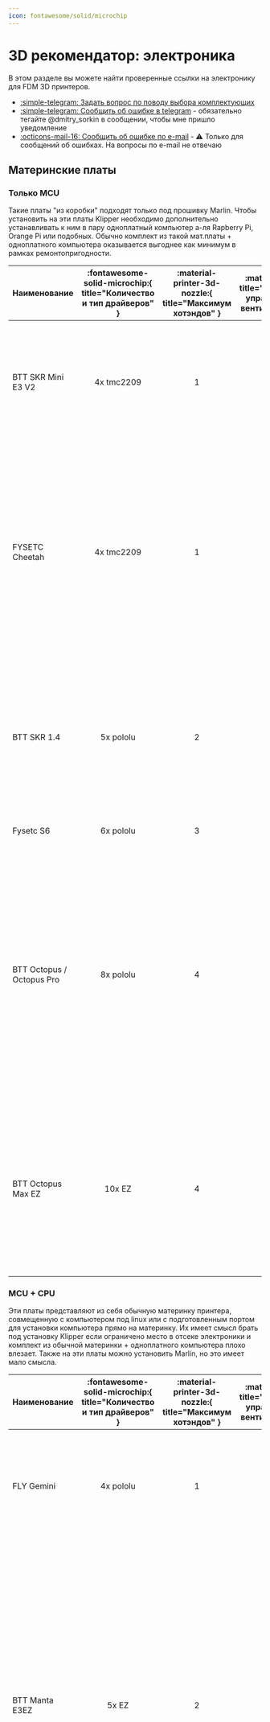 ```yaml
---
icon: fontawesome/solid/microchip
---
```


# 3D рекомендатор: электроника

В этом разделе вы можете найти проверенные ссылки на электронику для FDM 3D принтеров.

- [:simple-telegram: Задать вопрос по поводу выбора комплектующих](https://t.me/K_3_D/1944033)
- [:simple-telegram: Сообщить об ошибке в telegram](https://t.me/K_3_D/1944075) - обязательно тегайте @dmitry_sorkin в сообщении, чтобы мне пришло уведомление
- [:octicons-mail-16: Сообщить об ошибке по e-mail](mailto:dbsorkin@gmail.com) - ⚠️ Только для сообщений об ошибках. На вопросы по e-mail не отвечаю

## Материнские платы

### Только MCU

Такие платы "из коробки" подходят только под прошивку Marlin. Чтобы установить на эти платы Klipper необходимо дополнительно устанавливать к ним в пару одноплатный компьютер а-ля Rapberry Pi, Orange Pi или подобных. Обычно комплект из такой мат.платы + одноплатного компьютера оказывается выгоднее как минимум в рамках ремонтопригодности.

| Наименование | :fontawesome-solid-microchip:{ title="Количество и тип драйверов" } | :material-printer-3d-nozzle:{ title="Максимум хотэндов" } | :material-fan:{ title="Максимум управляемых вентиляторов" }  | :material-link:{ title="Ссылки" } | Комментарий |
|:--- |:---:|:---:|:---:|:---:|:--- |
| BTT SKR Mini E3 V2 | 4x tmc2209 | 1 | 2 | [:material-shopping:](https://alli.pub/6t0rhd "BTT Official store") | Устанавливается в Ender-3/Ender-3Pro/Ender-3V2/Ender-3 Neo/Ender-3V2 Neo и подобные на штатные крепления. Хуже, чем Cheetah по железу, но легко и просто ставится Marlin |
| FYSETC Cheetah | 4x tmc2209 | 1 | 3 | [:material-shopping:](https://alli.pub/6t0r02 "FYSETC Official store") | Только под Klipper![^2]. Устанавливается в Ender-3/Ender-3Pro/Ender-3V2/Ender-3 Neo/Ender-3V2 Neo и подобные на штатные крепления. Выбор питания вентиляторов 5\12\24в. У 5в линии питания хватает мощности для подключения к ней одноплатников типа Raspberry/Orange Pi |
| BTT SKR 1.4 | 5x pololu | 2 | 1 | [:material-shopping:](https://alli.pub/6t5svz "BTT Official store") | Одна из лучших плат цена/качество для одноэкструдерных принтеров. Недостаток портов управляемых вентиляторов компенсируется возможностью подключить вентилятор в порт для второго экструдера |
| Fysetc S6 | 6x pololu | 3 | 3 | [:material-shopping:](https://alli.pub/6t0i0p "FYSETC Official store") | Популярная плата под принтеры с 6 моторами. |
| BTT Octopus / Octopus Pro | 8x pololu | 4 | 6 | [:material-shopping:](https://alli.pub/6t0cqc "BTT Official store") [:material-shopping:](https://alli.pub/6t0ctn "BTT Official store") | Плата для продвинутых проектов с большим количеством моторов. У 5в линии питания хватает мощности для подключения к ней одноплатников типа Raspberry/Orange Pi. Есть выбор напряжения питания вентиляторов. В Pro версии (2 ссылка) есть усилитель для PT100/PT1000 и возможность устанавливать высоковольтные драйверы до 60в |
| BTT Octopus Max EZ | 10x EZ | 4 | 6 | [:material-shopping:](https://alli.pub/6t0hd6 "BTT Official store") | Наиболее "нашпигованная" плата. Много драйверов, питание для одноплатников, возможность подключать 4-проводные вентиляторы, выбор напряжения на вентиляторы, мощный МК, 5 усилителей для PT100/PT1000 и т.д. |

### MCU + CPU

Эти платы представляют из себя обычную материнку принтера, совмещенную с компьютером под linux или с подготовленным портом для установки компьютера прямо на материнку. Их имеет смысл брать под установку Klipper если ограничено место в отсеке электроники и комплект из обычной материнки + одноплатного компьютера плохо влезает. Также на эти платы можно установить Marlin, но это имеет мало смысла.

| Наименование | :fontawesome-solid-microchip:{ title="Количество и тип драйверов" } | :material-printer-3d-nozzle:{ title="Максимум хотэндов" } | :material-fan:{ title="Максимум управляемых вентиляторов" } | :material-link:{ title="Ссылки" } | Комментарий |
|:--- |:---:|:---:|:---:|:---:|:--- |
| FLY Gemini | 4x pololu | 1 | 2 | [:material-shopping:](https://alli.pub/6t0j7h "Mellow") | Встроен Allwinner H5, 1Gb RAM, 16Gb eMMC. Выбор напряжения питания вентиляторов 5\12\24в. Питание драйверов до 48в |
| BTT Manta E3EZ | 5x EZ | 2 | 3 | [:material-shopping:](https://alli.pub/6t0hjs "BTT Official store") | Устанавливается в Ender-3/Ender-3Pro/Ender-3V2/Ender-3 Neo/Ender-3V2 Neo и подобные на штатные крепления, но может использоваться и на других принтерах. Очень немощный МК, нормально работать будет только под Klipper. Для работы требует установки Raspberry Pi CM4/BTT CB1. Очень дорогое решение, в большинстве случаев лучше обойтись комплектом из отдельной материнки и одноплатника |
| MKS SKIPR | 7x pololu | 3 | 3 | [:material-shopping:](https://alli.pub/6t0ng4 "Makerbase Official Store") | Встроен RK3328, 1Gb RAM, 3x USB-A. Съёмная eMMC (опционально). Встроенного Wi-Fi нет, но можно подключить внешний USB адаптер (опционально). Выбор питания вентиляторов 5\12\24в. Со всем необходимым будет стоить как более функциональная отдельная материнка + одноплатник, так что выбирать имеет смысл только если место в отсеке электроники очень ограничено |

## Одноплатные компьютеры

Для прошивки Klipper эти компьютеры выполняют роль хоста, то есть на них крутятся управляющая часть прошивки, веб-интерфейс и т.д. Для прошивки Marlin такой одноплатный компьютер может хостить Octoprint - веб-интерфейс для удаленного управления принтером. Тем не менее, использование Octoprint является нерациональным, так как для связки Marlin + Octoprint требуется такое же железо, как для Klipper, а возможностей в такой связке будет меньше.

!!! note "Все указанные компьютеры потянут веб-камеру, телеграм бота, работу с несколькими принтерами и т.д."

| Наименование | :octicons-cpu-24:{ title="Процессор" } | :fontawesome-solid-memory:{ title="Объём оперативной памяти" } | :material-usb:{ title="Количество USB type A портов" } | :material-power-plug:{ title="Напряжение питания" } | :material-link:{ title="Ссылки" } | Комментарий |
|:--- |:---:|:---:|:---:|:---:|:---:|:--- |
| BTT Pi | Allwinner H616 | 1Gb | 4 | 12-24v | [:material-shopping:](https://alli.pub/6t0gjm "BTT Official store") | Есть готовые сборки системы с предустановленным Klipper'ом. Подключается к БП принтера, не нужен отдельный БП или понижающий преобразователь |
| Orange Pi 3 LTS | Allwinner H6 | 2Gb | 3 | 5v | [:material-shopping:](https://alli.pub/6t0grz?erid=Kra23fhe6 "Shenzhen Xunlong Software Co") | Очень распространенный одноплатник для перевода принтеров на Klipper, множество инструкций написано именно под него. Есть eMMC 8Gb, то есть microSD карточка нужна только для установки системы, дальше плата работает без неё |
| Orange Pi Zero3 | Allwinner H618 | 1Gb | 1 | 5v | [:material-shopping:](https://alli.pub/6t0gzy?erid=Kra23XeAA "Shenzhen Xunlong Software Co") | Одно из самых выгодных предложений по цена/характеристики |
| BTT CB1 | Allwinner H616 | 1Gb | - | - | [:material-shopping:](https://alli.pub/6t0hlq "BTT Official store") | Плата, созданная для замены Raspberry Pi CM4. Используется как модуль для некоторых плат BTT. Не имеет своих портов ввода\вывода и не может быть использована отдельно без специального адаптера |

## Драйверы

Рекомендуется покупать драйверы той же фирмы, что и плата, чтобы избежать проблем совместимости. Выгоднее брать драйверы сразу с платой в комплекте, так что, если есть такая возможность, то лучше ей воспользоваться.

| Тип драйвера | BTT | MKS | FLY | FYSETC | Комментарий |
|:------------ |:---:|:---:|:---:|:------:|:----------- |
| tmc2209 pololu | [:material-shopping:](https://alli.pub/6t0oa2 "BigTreeTech Official Store") | [:material-shopping:](https://alli.pub/6t0pug "Makerbase Official Store") | [:material-shopping:](https://alli.pub/6t0q1n "Mellow Official Store") | [:material-shopping:](https://alli.pub/6t0q6p "FYSETC Official Store") | Хороший универсальный драйвер. Ток до 2А. Дробление шагов до 1/256. Интерполяция шагов до 1/256. Напряжение питания до 28в. Подключение к плате по step/dir или UART. При подключении по UART можно использовать sensorless homing |
| tmc2209 EZ | [:material-shopping:](https://alli.pub/6t0pqk "BigTreeTech Official Store") | - | - | - | То же самое, но для плат BigTreeTech с разъёмами EZ |
| tmc2240 pololu | [:material-shopping:](https://alli.pub/6t0oec "BigTreeTech Official Store") | [:material-shopping:](https://alli.pub/6t0pw0 "Makerbase Official Store") | [:material-shopping:](https://alli.pub/6t0q1u "Mellow Official Store") | [:material-shopping:](https://alli.pub/6t0q55 "FYSETC Official Store") | Ток до 2.1А. Дробление шагов до 1/256. Интерполяция шагов до 1/256. Напряжение питания до 36в. Подключение к плате по SPI. Есть sensorless homing |
| tmc5160_HV pololu | [:material-shopping:](https://alli.pub/6t0pkc "BigTreeTech Official Store") | - | [:material-shopping:](https://alli.pub/6t0pzw "Mellow Official Store") | - | Ток до 3А. Напряжение до 60в. Дробление шагов до 1/256. Интерполяция шагов до 1/256. Подключение к плате по SPI. Есть sensorless homing. Такие драйверы громче и дороже, чем 2209\2240, так что их имеет смысл брать только под питание высоким напряжением[^1] или под моторы, требующие более 2А |
| tmc5160_HV внешние | [:material-shopping:](https://alli.pub/6t0pkq "BigTreeTech Official Store") | [:material-shopping:](https://alli.pub/6t0pvf "Makerbase Official Store") | [:material-shopping:](https://alli.pub/6t0q12 "Mellow Official Store") | - | То же самое, только на отдельной внешней плате. Имеют своё питание и разъёмы, благодаря чему могут выдерживать больший ток (зависит от производителя). Имеют смысл только под Nema23 моторы |
| tmc5160_HV EZ | [:material-shopping:](https://alli.pub/6t0prj "BigTreeTech Official Store") | - | - | - | То же самое, что tmc5160 HV pololu, но для плат BigTreeTech с разъёмами EZ |

Информация по некоторым не указанным драйверам:

- tmc2208 - почти то же самое, что tmc2209, но чуть-чуть дешевле и хуже во всём. Смысла брать мало.
- tmc2225 - tmc2208 в другом корпусе.
- tmc2226 - tmc2209 в другом корпусе. Брать можно в тех же случаях, что и tmc2209.
- tmc5160 - не высоковольтная версия имеет смысл только под Nema23 моторы, которые в 3D принтерах крайне не распространены.
- Любые "серво" драйверы (BTT S42C, MKS SERVO42 и т.п.) не имеют смысла так как контролируют перемещения недостаточно точно. 99% что будут отклонения печатающей головы от траектории движения и геометрия деталей будет нарушаться.
- tmc2100, 2130, a4988, lv8729, drv8825 и т.д. устарели, смысла не имеют.

## Экраны

Если вы собираете электронику под Marlin, то лучшим экраном будет вариация 12864 т.к. через него будет доступна вся функциональность прошивки и не будет никаких ограничений, багов, тормозов и т.д. Цветные сенсорные экранчики под Marlin в большинстве случаев блокируют доступ к части функциональности прошивки (часто даже к бóльшей части функциональности), могут вызывать лаги и дефекты печати и т.д. Поэтому рекомендуется на них деньги не тратить.

Для использования прошивки Klipper экран в большинстве случаев не нужен т.к. эта прошивка управляется через веб-интерфейс, который можно открыть с компьютера или телефона. Для целей мониторинга за печатью или изменения пары настроек на лету 12864 экранчика хватает, при этом подключить и настроить его будет просто. С цветными сенсорными экранами могут быть проблемы, так как у них нет стандартного подключения + конфигурация системы под них не очевидна неопытному пользователю linux. Так что рекомендуется либо избегать таких экранов, либо искать инструкцию по их установке именно к вашей материнской плате, и покупать экран из инструкции.

| Наименование | Ссылки | Комментарий |
|:------------ |:------:|:----------- |
| Mini 12864 (SD сбоку) | [:material-shopping:](https://alli.pub/6t0uin "Вход под SD сбоку. BigTreeTech Official Store") [:material-shopping:](https://alli.pub/6t0ujf "Вход под SD сбоку. BigTreeTech Official Store") | Небольшой 12864 экран. Устанавливается в множество современных самосборов. Может быть установлен в принтеры, где предполагается установка SD спереди, при этом доступ к слоту потеряется |
| Mini 12864 (SD спереди) | [:material-shopping:](https://alli.pub/6t0uk0 "Вход под SD спереди. BigTreeTech Official Store") | Такой же экран, но с припаянным разъёмом SD. В некоторые принтеры, рассчитанные на вход SD сбоку не влезет |

## Источники питания и преобразователи

Ноунейм блоки питания покупать не стоит т.к. это чревато выходом из строя всей электроники принтера. БП от хороших производителей стоит покупать только в крупных магазинах, которые не станут торговать контрафактом.

| Наименование | Напряжение | Мощность | Ссылки | Комментарий |
|:------------ |:----------:|:--------:|:------:|:----------- |
| RS-15-5 | 5в | 15Вт | [:material-shopping:](https://www.chipdip.ru/product/rs-15-5 "ChipDip") | Для питания одноплатных компьютеров, если нет возможности запитать от платы или через преобразователь |
| LRS-350-12 | 12в | 348Вт | [:material-shopping:](https://www.chipdip.ru/product/lrs-350-12 "ChipDip") | Для ремонта старых принтеров на 12в. При сборке принтера такие лучше не использовать |
| LRS-200-24 | 24в | 211Вт | [:material-shopping:](https://www.chipdip.ru/product/lrs-200-24 "ChipDip") | Хватит на среднестатистический принтер, если стол запитан отдельно |
| LRS-350-24 | 24в | 350Вт | [:material-shopping:](https://www.chipdip.ru/product/lrs-350-24 "ChipDip") | Хватает на среднестатистический принтер (Ender-3/FBG6 и подобное) с питанием стола, или на продвинутый принтер в "жирной" комплектации без подогрева стола |
| LRS-600-24 | 24в | 600Вт | [:material-shopping:](https://www.chipdip.ru/product/lrs-600-24 "ChipDip") | Для принтеров с большими столами, питающимися от БП |
| LRS-200-48 | 48в | 211Вт | [:material-shopping:](https://www.chipdip.ru/product/lrs-200-48 "ChipDip") | Для питания моторов в продвинутых принтерах с высоковольтными драйверами |
| XL4015 | Настраивается | - | [:material-shopping:](https://alli.pub/6t0uq8 "AITEXM ROBOT Official Store") | Для подключения одноплатников к БП принтера. Также можно использовать для питания светодиодной ленты и прочих потребителей, чьё напряжение питания отличается от напряжения с БП принтера. Ток заявлен до 5А, но это китайские амперы |
| MP1584 | Настраивается | - | [:material-shopping:](https://alli.pub/6t1kd9) [:material-shopping:](https://alli.pub/6t1kgd?erid=Kra244BY3) | Для подключения вентиляторов 5-12в к принтеру с питанием 24в. Маленький и дешевый. Макс. ток заявлен до 3А, но это китайские амперы |

## Датчики автоуровня

Датчик автоуровня используется для компенсации кривизны стола, и не убирает необходимость выставления стола в горизонт ("калибровки" стола). Работает очень просто: строится карта высот, после чего нижняя часть модели **искажается** под эту кривизну. Если у вас стол достаточно ровный, то покупать датчик не имеет смысла. Если стол кривой настолько, чтобы были проблемы с печатью, то рекомендуется сначала попытаться исправить эту кривизну, чтобы модели печатались без искажений. И, только если кривизну исправить не получается, стоит заморачиваться установкой датчика.

| Наименование | Ссылки | Комментарий |
|:------------ |:------:|:----------- |
| 3D Touch | [:material-shopping:](https://alli.pub/6t0v1p "Trianglelab") [:material-shopping:](https://alli.pub/6t0v2a "Kingroon Official Store") | Клон BLTouch. Могут быть проблемы с глючным поведением, но всё исправимо настройкой прошивки |
| CR Touch | [:material-shopping:](https://alli.pub/6t0v14 "Maybemonda official store") | Датчик от современных принтеров Creality. Работает аналогично BLTouch, по размеру и креплениям совместим кроме того, что провод подсоединяется по центру датчика. Предпочтительный вариант под проекты |
| BTT Microprobe | [:material-shopping:](https://alli.pub/6t0uxf "BigTreeTech Official Store") | *Не совместим с BLTouch!* Небольшой датчик автоуровня для компактных печатающих голов |
| Славянский зажим яйцами | - | Позволяет выровнять не только стол, и но и портал. Может быть использован в борьбе с ящерами |
| SN-04 | [:material-shopping:](https://alli.pub/6t1arc "Longwei Store") | Распространенный тип индуктивных датчиков. Срабатывает только о металл, то есть для использования только со стальными листами. Можно использовать как концевик |
| P.I.N.D.A V2 | [:material-shopping:](https://alli.pub/6t1axd "Trianglelab") | Индуктивный датчик с компенсацией температурного дрейфа, который используется на принтерах Prusa и некоторых других. При выборе для замены подобного датчика на других принтерах проверяйте диаметр и длину т.к. существует множество внешне похожих, но отличающихся размерами датчиков |

## Концевики

Если меняете концевик на готовом принтере и не хотите лезть в прошивку, то придётся брать такой же, как стоял изначально. Учитывая разнообразие плат с концевиками для разных принтеров, я не могу привести ссылки на все возможные варианты. Но приведу на распространенные, которые встречаются чаще всего.

Механические концевики работают достаточно точно для целей 3д печати и дешево стоят. Оптические более долговечны и срабатывают безконтактно, то есть с ними можно создать такую конструкцию, которая даже в случае не срабатывания концевика не сломается. Индуктивные датчики как концевики в 3д принтерах не распространены.

| Изображение | Ссылки | Комментарий |
|:------------ |:------:|:----------- |
| ![механический концевик без платы](pics/mech_endstop_no_board.png){ width=100 } | [:material-shopping:](https://alli.pub/6t1dml "Kingroon Official Store") | Механический концевик без платы. Для перепайки или прямого подключения к принтеру |
| ![механический концевик от эндера](pics/mech_endstop_ender.png){ width=100 } | [:material-shopping:](https://alli.pub/6t1dkg "Kingroon Official Store") | Механический концевик. Используются на Ender-3 и некоторых других принтерах. 3-проводный разъём xh2.54 |
| ![механический концевик](pics/mech_endstop_1.png){ width=100 } | [:material-shopping:](https://alli.pub/6t1dr9 "Kingroon Official Store") | Механический концевик. 3-проводный разъём xh2.54 |
| ![механический концевик](pics/mech_endstop_2.png){ width=100 } | [:material-shopping:](https://alli.pub/6t1dur "Kingroon Official Store") | Механический концевик. 4-проводный разъём xh2.54 |
| ![оптический концевик](pics/opt_endstop_1.png){ width=100 } | [:material-shopping:](https://alli.pub/6t1eop "Kingroon Official Store") | Оптический концевик. 3-проводный разъём xh2.54 располагается с другой стороны от концевика, что удобно при скрытной укладке проводов |
| ![оптический концевик](pics/opt_endstop_2.png){ width=100 } | [:material-shopping:](https://alli.pub/6t1ewa "Kingroon Official Store") [:material-shopping:](https://alli.pub/6t3qzz "IdeaFormer Factory Store") | Оптический концевик. 3-проводный разъём xh2.54 с той же стороны, где и сам концевик |

## Вентиляторы

- Подешевле - вариант с упором на низкую цену, но всё равно относительно тихий и не вибрирующий;
- Потише - вариант с наименьшим уровнем шума при сходной производительности, без огладки на цену.

Если для какого-то типа вентиляторов не указана модель под 24в, то это значит, что я не нашёл такого качественного вентилятора. В этом случае либо можете брать что-то на свой страх и риск, либо подключить 12в вентилятор через понижающий преобразователь.

### Осевые вентиляторы

| Наименование | Подешевле | Потише | Комментарий |
|:------------ |:---------:|:------:|:----------- |
| 30х30х10 мм | [12в](https://alli.pub/6t1n5l?erid=Kra24AuUK "RRF 3D Shop") / [24в](https://alli.pub/6t1n5z "RRF 3D Shop") | [12в](https://alli.pub/6t1n6d "Mellow") | Такие часто используются для охлаждения радиатора хотэнда |
| 35х35х10 мм | [24в](https://alli.pub/6t1non?erid=Kra23gh6X "RRF 3D Shop") |  | Используются на Biqu H2 |
| 40х40х10 мм | [12в](https://alli.pub/6t1n6y "RRF 3D Shop") / [24в](https://alli.pub/6t1n7c?erid=Kra23Tvo9 "RRF 3D Shop") | [12в](https://alli.pub/6t1kyg?erid=Kra23YxiT "RRF 3D Shop") | Такие часто используются для охлаждения радиатора хотэнда. Также эти вентиляторы можно иногда найти в компьютерных магазинах |
| 50х50х10 мм | [12в](https://alli.pub/6t1nuh?erid=Kra23m4Md "RRF 3D Shop") / [24в](https://alli.pub/6t1nuo?erid=Kra23mPqZ "RRF 3D Shop") | - | Используется для охлаждения блока электроники в некоторых принтерах |
| 60х60х10 мм | [12в](https://alli.pub/6t1npf?erid=Kra23hhYK "RRF 3D Shop") / [24в](https://alli.pub/6t1npm?erid=Kra23i32F "RRF 3D Shop") | - | Используются для охлаждения блока электроники на некоторых принтерах или на некоторых блоках питания |

### Центробежные вентиляторы

| Наименование | Подешевле | Потише | Комментарий |
|:------------ |:---------:|:------:|:----------- |
| 3010 | [12в](https://alli.pub/6t1mq1 "Younuon Cooling Store") / [24в](https://alli.pub/6t1mp9 "Younuon Cooling Store") | - | Редко используются в 3д принтерах |
| 4010 | [12в](https://alli.pub/6t1lbv "Younuon Cooling Store") / [24в](https://alli.pub/6t1lap "Younuon Cooling Store") | - | Используются в основном в стоковых печатающих головах. Не особо производительны, так что при выходе такого из строя лучше будет сразу апгрейдить обдув на 2х 5015 |
| 4020 | [12в](https://alli.pub/6t1mtj "Younuon Cooling Store") / [24в](https://alli.pub/6t1mtq "Younuon Cooling Store") | - | Дуют заметно лучше, чем 4010, но не так хорошо, как 5015. Имеют смысл только если обдув из 5015 не лезет |
| 5015 | [12в](https://alli.pub/6t1l3p "Younuon Cooling Store") / [24в](https://alli.pub/6t1l2j "Younuon Cooling Store") | [12в](https://alli.pub/6t1kxa?erid=Kra23YHkb "RRF 3D Shop") | Высокое статическое давление и расход. Используется в большинстве производительных систем охлаждения |

### Компрессоры

Используются для создания удалённого обдува, то есть обдува, где тяжелый мощный компрессор расположен на корпусе принтера, и он подаёт воздух по трубке большого диаметра на печатающую голову.

Есть вариант дешевле представленных - взять компрессор от робота-пылесоса и запитать через специальную платку, покупаемую отдельно с рук. Но этот вариант сложнее в реализации для новичков, поэтому, если знаете что для него брать и у кого - берите. Не знаете - берите лучше то, что по ссылкам, меньше проблем будет.

| Наименование | Ссылки | Комментарий |
|:------------ |:------:|:----------- |
| WS7040 | [:material-shopping:](https://alli.pub/6t1of3 "Mellow") | Подключается к 24в, управляется напрямую с материнской платы принтера. Относительно дорогое, но при этом простое решение |
| Трубка 15мм | [:material-shopping:](https://alli.pub/6t1of3 "Mellow") | Длина 1.8м. Используется для подачи воздуха от копрессора к печатающей голове |

## Акселерометры

Служат для автоматической калибровки Input Shaping в прошивке Klipper. Для принтеров с кинематиками Prusa (дрыгостол) и CoreXZ нужно 2 датчика - на хотэнд и на стол, или 1 датчик переставлять туда-сюда при калибровке. Для остальных принтеров хватает 1 датчика на печатающую голову.

| Наименование | Ссылки | Комментарий |
|:------------ |:------:|:----------- |
| GY-291 (ADXL345) | [:material-shopping:](https://alli.pub/6t1o29?erid=Kra23uTUK "Wanzai Store") | Подключается по SPI, надо паять и обжимать провод + конфигурировать в системе как описано [тут](https://www.klipper3d.org/Measuring_Resonances.html). Зато очень дешево. Если будете брать, то рекомендую взять несколько т.к. они часто косячные |
| Fly-ADXL345 | [:material-shopping:](https://alli.pub/6t1o40 "Mellow") | Стоит дороже, но подключается обычным USB Type-C кабелем, за счёт чего значительно удобнее в эксплуатации, если не планируете стационарно устанавливать на принтер |
| BTT S2DW | [:material-shopping:](https://alli.pub/6t1o6c "BigTreeTech Official Store") | Акселерометр на основе LIS2DW12TR. Подключается с помощью USB Type-C кабеля. Может легко крепиться вместо сопла для наиболее точных измерений |

## Веб-камеры

При использовании принтера с Klipper может быть достаточно удобно установить веб-камеру для удалённого контроля за печатью.

| Наименование | Ссылки | Комментарий |
|:------------ |:------:|:----------- |
| Logitech C270 | [:material-shopping:](https://www.dns-shop.ru/product/5b3ed8272511ed20/veb-kamera-logitech-c270/) | Очень распространенная камера. Легко установить и настроить, даёт сносную картинку, стоит дешево |
| K1 camera | [:material-shopping:](https://alli.pub/6t1oa1 "Ender 3D Printer Online Store") | Камера для установки на Creality K1 или K1 Max. Дешевая, даёт HD разрешение. Не протестирована на других принтерах |

## Твердотельные реле

Чаще всего используются для управления 220в нагревателем стола. При подключении стола достаточно размыкать только 1 из проводов, так что 1 реле должно хватать. Но в некоторых достаточно редких случаях это может давать наводки на термисторы + это не так безопасно, как размыкать сразу оба проводника. Поэтому рекомендуется не экономить и ставить 2 реле.

| Наименование | Ссылки | Комментарий |
|:------------ |:------:|:----------- |
| SSR-10 | [:material-shopping:](https://alli.pub/6t2j17 "Longwei Store") [:material-shopping:](https://alli.pub/6t2j1s "Mellow") | Твердотельное реле на 10А. Первая ссылка - китайский китай, но дешево. Вторая - оригинальный OMRON за много денег |
| BTT Relay | [:material-shopping:](https://alli.pub/6t2jru "BigTreeTech Official Store") | Реле для управления питанием принтера. Удобно тем, что под него достаточно много инструкций и используются распространенные в 3д принтерах разъёмы. Но можно то же самое реализовать дешевле |

[^1]: чем выше напряжение питания моторов, тем на больших оборотах в секунду они могут вращаться без потери крутящего момента. В подавляющем большинстве конструкций не достигаются такие высокие обороты в секунду, чтобы не хватало обычных драйверов, так что штука очень узкоспециализированная.
[^2]: на момент написания статьи, под эту плату не было рабочей конфигурации Marlin + у платы нет загрузчика, то есть установка прошивки только через DFU.

*[pololu]: Стандартный разъём для сменных драйверов
*[EZ]: Разъём для сменных драйверов от компании BigTreeTech
*[BTT]: BigTreeTech
*[MKS]: MakerBase
*[FLY]: Суббренд Mellow
*[RAM]: Оперативная память
*[eMMC]: Встроенное хранилище
*[CFM]: Варваская характеристика производительности вентилятора (кубических футов в минуту). 1 варварский CFM = 1.7 цивилизованных м³/ч
